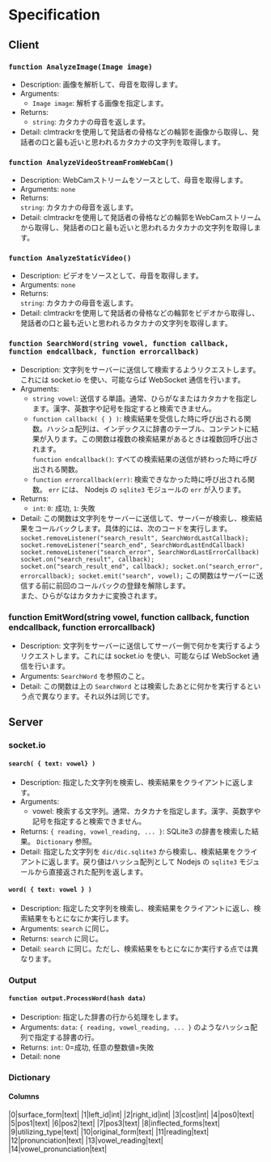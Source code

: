 Specification
===
  
## Client
### `function AnalyzeImage(Image image)`  
* Description: 画像を解析して、母音を取得します。  
* Arguments:  
    * `Image image`: 解析する画像を指定します。  
* Returns:  
    * `string`: カタカナの母音を返します。  
* Detail:  clmtrackrを使用して発話者の骨格などの輪郭を画像から取得し、発話者の口と最も近いと思われるカタカナの文字列を取得します。  
  
### `function AnalyzeVideoStreamFromWebCam()`  
* Description: WebCamストリームをソースとして、母音を取得します。  
* Arguments: `none`  
* Returns:  
    `string`: カタカナの母音を返します。  
* Detail: clmtrackrを使用して発話者の骨格などの輪郭をWebCamストリームから取得し、発話者の口と最も近いと思われるカタカナの文字列を取得します。  
  
### `function AnalyzeStaticVideo()`  
* Description: ビデオをソースとして、母音を取得します。  
* Arguments: `none ` 
* Returns:  
    `string`: カタカナの母音を返します。  
* Detail: clmtrackrを使用して発話者の骨格などの輪郭をビデオから取得し、発話者の口と最も近いと思われるカタカナの文字列を取得します。  
  
### `function SearchWord(string vowel, function callback, function endcallback, function errorcallback)`  
* Description: 文字列をサーバーに送信して検索するようリクエストします。これには socket.io を使い、可能ならば WebSocket 通信を行います。  
* Arguments:  
    * `string vowel`: 送信する単語。通常、ひらがなまたはカタカナを指定します。漢字、英数字や記号を指定すると検索できません。  
    * `function callback( { } )`: 検索結果を受信した時に呼び出される関数。ハッシュ配列は、インデックスに辞書のテーブル、コンテントに結果が入ります。この関数は複数の検索結果があるときは複数回呼び出されます。  
    `function endcallback()`: すべての検索結果の送信が終わった時に呼び出される関数。  
    * `function errorcallback(err)`: 検索できなかった時に呼び出される関数。 `err` には、 Nodejs の `sqlite3` モジュールの `err` が入ります。  
* Returns:  
    * `int`: `0`: 成功, `1`: 失敗  
* Detail: この関数は文字列をサーバーに送信して、サーバーが検索し、検索結果をコールバックします。具体的には、次のコードを実行します。  
`socket.removeListener("search_result", SearchWordLastCallback);
socket.removeListener("search_end", SearchWordLastEndCallback)
socket.removeListener("search_error", SearchWordLastErrorCallback)
socket.on("search_result", callback);
socket.on("search_result_end", callback);
socket.on("search_error", errorcallback);
socket.emit("search", vowel);`
この関数はサーバーに送信する前に前回のコールバックの登録を解除します。  
また、ひらがなはカタカナに変換されます。

### function EmitWord(string vowel, function callback, function endcallback, function errorcallback)
* Description: 文字列をサーバーに送信してサーバー側で何かを実行するようリクエストします。これには socket.io を使い、可能ならば WebSocket 通信を行います。
* Arguments: `SearchWord` を参照のこと。
 * Detail: この関数は上の `SearchWord` とは検索したあとに何かを実行するという点で異なります。それ以外は同じです。

## Server
### socket.io
#### `search( { text: vowel} )`
* Description: 指定した文字列を検索し、検索結果をクライアントに返します。  
* Arguments:  
    * vowel: 検索する文字列。通常、カタカナを指定します。漢字、英数字や記号を指定すると検索できません。  
* Returns: `{ reading, vowel_reading, ... }`: SQLite3 の辞書を検索した結果。 `Dictionary` 参照。  
* Detail: 指定した文字列を `dic/dic.sqlite3` から検索し、検索結果をクライアントに返します。戻り値はハッシュ配列として Nodejs の `sqlite3` モジュールから直接返された配列を返します。  

#### `word( { text: vowel } )`
* Description: 指定した文字列を検索し、検索結果をクライアントに返し、検索結果をもとになにか実行します。  
* Arguments: `search` に同じ。  
* Returns: `search` に同じ。  
* Detail: `search` に同じ。ただし、検索結果をもとになにか実行する点では異なります。  

### Output
#### `function output.ProcessWord(hash data)`
* Description: 指定した辞書の行から処理をします。
* Arguments: `data`: `{ reading, vowel_reading, ... }` のようなハッシュ配列で指定する辞書の行。
* Returns: `int`: 0=成功, 任意の整数値=失敗
* Detail: none

### Dictionary
#### Columns
|0|surface_form|text|
|1|left_id|int|
|2|right_id|int|
|3|cost|int|
|4|pos0|text|
|5|pos1|text|
|6|pos2|text|
|7|pos3|text|
|8|inflected_forms|text|
|9|utilizing_type|text|
|10|original_form|text|
|11|reading|text|
|12|pronunciation|text|
|13|vowel_reading|text|
|14|vowel_pronunciation|text|


